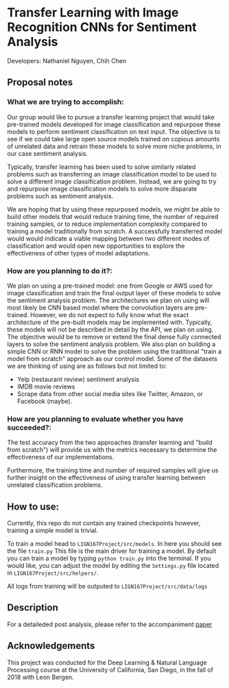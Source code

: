 # Transfer Learning with Image Recognition CNNs for Sentiment Analysis
Developers: Nathaniel Nguyen, Chih Chen

## Proposal notes

### What we are trying to accomplish:
Our group would like to pursue a transfer learning project that would take
pre-trained models developed for image classification and repurpose these
models to perform sentiment classification on text input. The objective is to
see if we could take large open source models trained on copious amounts of
unrelated data and retrain these models to solve more niche problems, in our
case sentiment analysis.

Typically, transfer learning has been used to solve similarly related problems
such as transferring an image classification model to be used to solve a
different image classification problem. Instead, we are going to try and
repurpose image classification models to solve more disparate problems such as
sentiment analysis.

We are hoping that by using these repurposed models, we might be able to build
other models that would reduce training time, the number of required training
samples, or to reduce implementation complexity compared to training a model
traditionally from scratch. A successfully transferred model would would
indicate a viable mapping between two different modes of classification and
would open new opportunities to explore the effectiveness of other types of
model adaptations.

### How are you planning to do it?: 
We plan on using a pre-trained model: one from Google or AWS used for image
classification and train the final output layer of these models to solve the
sentiment analysis problem. 
The architectures we plan on using will most likely be CNN based model where
the convolution layers are pre-trained. However, we do not expect to fully know
what the exact architecture of the pre-built models may be implemented with.
Typically, these models will not be described in detail by the API, we plan on
using. 
The objective would be to remove or extend the final dense fully connected
layers to solve the sentiment analysis problem.
We also plan on building a simple CNN or RNN model to solve the problem using
the traditional "train a model from scratch" approach as our control
model. 
Some of the datasets we are thinking of using are as follows but not limited
to:
* Yelp (restaurant review) sentiment analysis 
* IMDB movie reviews
* Scrape data from other social media sites like Twitter, Amazon, or Facebook 
(maybe).

### How are you planning to evaluate whether you have succeeded?:
The test accuracy from the two approaches (transfer learning and "build
from scratch") will provide us with the metrics necessary to determine the
effectiveness of our implementations.

Furthermore, the training time and number of required samples will give us
further insight on the effectiveness of using transfer learning between
unrelated classification problems. 

## How to use:
Currently, this repo do not contain any trained checkpoints however, training a
simple model is trivial. 

To train a model head to ```LIGN167Project/src/models```. In here you should
see the file ```train.py``` This file is the main driver for training a model.
By default you can train a model by typing ```python train.py``` into the
terminal. If you would like, you can adjust the model by editing the
```Settings.py``` file located in ```LIGN167Project/src/helpers/```.

All logs from training will be outputed to ```LIGN167Project/src/data/logs```

## Description
For a detaileded post analysis, please refer to the accompaniment [paper](https://github.com/c-h-b-chen/Text_to_Image_Sentiment_Analysis/blob/master/Transfer%20Learning%20NLP.pdf)

## Acknowledgements
This project was conducted for the Deep Learning & Natural Language Processing course at the University of California, San Diego, in the fall of 2018 with Leon Bergen.

